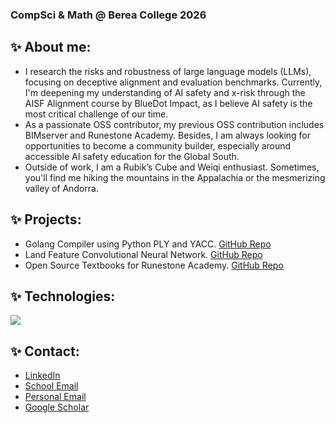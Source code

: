 ### CompSci & Math @ Berea College 2026

## ✨ About me:
- I research the risks and robustness of large language models (LLMs), focusing on deceptive alignment and evaluation benchmarks. Currently, I'm deepening my understanding of AI safety and x-risk through the AISF Alignment course by BlueDot Impact, as I believe AI safety is the most critical challenge of our time.
- As a passionate OSS contributor, my previous OSS contribution includes BIMserver and Runestone Academy. Besides, I am always looking for opportunities to become a community builder, especially around accessible AI safety education for the Global South.
- Outside of work, I am a Rubik’s Cube and Weiqi enthusiast. Sometimes, you'll find me hiking the mountains in the Appalachia or the mesmerizing valley of Andorra.

## ✨ Projects:
- Golang Compiler using Python PLY and YACC. [GitHub Repo](https://github.com/thaopham03/Go-compiler)
- Land Feature Convolutional Neural Network. [GitHub Repo](https://github.com/hoerstl/LandFeatureANN)
- Open Source Textbooks for Runestone Academy. [GitHub Repo](https://github.com/thaopham03/opensource)

## ✨ Technologies:
<a href="https://skillicons.dev">
    <img src="https://skillicons.dev/icons?i=python,cpp,java,html,git,docker,postgres,linux&perline=14" />
</a>

## ✨ Contact:

- [LinkedIn](https://www.linkedin.com/in/thaominhtpham/) 
- [School Email](mailto:phamt2@berea.edu)
- [Personal Email](mailto:phamthiminhthao0310@gmail.com)
- [Google Scholar](https://scholar.google.com/citations?user=FDQMwi0AAAAJ&hl=en)
